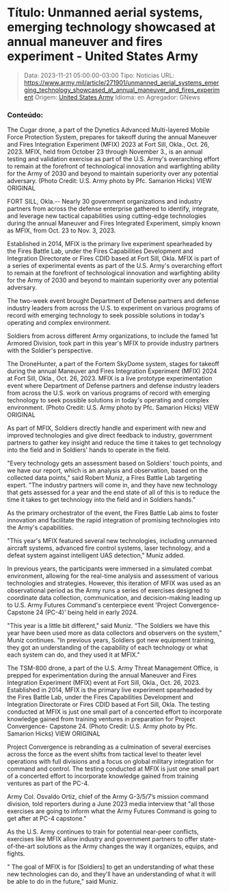 # Título: Unmanned aerial systems, emerging technology showcased at annual maneuver and fires experiment - United States Army

>Data: 2023-11-21 05:00:00-03:00
>Tipo: Notícias
>URL: https://www.army.mil/article/271901/unmanned_aerial_systems_emerging_technology_showcased_at_annual_maneuver_and_fires_experiment
>Origem: [United States Army](https://www.army.mil)
>Idioma: en
>Agregador: GNews

### Conteúdo:

The Cugar drone, a part of the Dynetics Advanced Multi-layered Mobile Force Protection System, prepares for takeoff during the annual Maneuver and Fires Integration Experiment (MFIX) 2023 at Fort Sill, Okla., Oct. 26, 2023. MFIX, held from October 23 through November 3., is an annual testing and validation exercise as part of the U.S. Army's overarching effort to remain at the forefront of technological innovation and warfighting ability for the Army of 2030 and beyond to maintain superiority over any potential adversary. (Photo Credit: U.S. Army photo by Pfc. Samarion Hicks) VIEW ORIGINAL

FORT SILL, Okla.-- Nearly 30 government organizations and industry partners from across the defense enterprise gathered to identify, integrate, and leverage new tactical capabilities using cutting-edge technologies during the annual Maneuver and Fires Integrated Experiment, simply known as MFIX, from Oct. 23 to Nov. 3, 2023.

Established in 2014, MFIX is the primary live experiment spearheaded by the Fires Battle Lab, under the Fires Capabilities Development and Integration Directorate or Fires CDID based at Fort Sill, Okla. MFIX is part of a series of experimental events as part of the U.S. Army's overarching effort to remain at the forefront of technological innovation and warfighting ability for the Army of 2030 and beyond to maintain superiority over any potential adversary.

The two-week event brought Department of Defense partners and defense industry leaders from across the U.S. to experiment on various programs of record with emerging technology to seek possible solutions in today's operating and complex environment.

Soldiers from across different Army organizations, to include the famed 1st Armored Division, took part in this year's MFIX to provide industry partners with the Soldier's perspective.

The DroneHunter, a part of the Fortem SkyDome system, stages for takeoff during the annual Maneuver and Fires Integration Experiment (MFIX) 2024 at Fort Sill, Okla., Oct. 26, 2023. MFIX is a live prototype experimentation event where Department of Defense partners and defense industry leaders from across the U.S. work on various programs of record with emerging technology to seek possible solutions in today's operating and complex environment. (Photo Credit: U.S. Army photo by Pfc. Samarion Hicks) VIEW ORIGINAL

As part of MFIX, Soldiers directly handle and experiment with new and improved technologies and give direct feedback to industry, government partners to gather key insight and reduce the time it takes to get technology into the field and in Soldiers' hands to operate in the field.

"Every technology gets an assessment based on Soldiers' touch points, and we have our report, which is an analysis and observation, based on the collected data points," said Robert Muniz, a Fires Battle Lab targeting expert. "The industry partners will come in, and they have new technology that gets assessed for a year and the end state of all of this is to reduce the time it takes to get technology into the field and in Soldiers hands."

As the primary orchestrator of the event, the Fires Battle Lab aims to foster innovation and facilitate the rapid integration of promising technologies into the Army's capabilities.

"This year's MFIX featured several new technologies, including unmanned aircraft systems, advanced fire control systems, laser technology, and a defeat system against intelligent UAS detection," Muniz added.

In previous years, the participants were immersed in a simulated combat environment, allowing for the real-time analysis and assessment of various technologies and strategies. However, this iteration of MFIX was used as an observational period as the Army runs a series of exercises designed to coordinate data collection, communication, and decision-making leading up to U.S. Army Futures Command's centerpiece event 'Project Convergence-Capstone 24 (PC-4)' being held in early 2024.

"This year is a little bit different," said Muniz. “The Soldiers we have this year have been used more as data collectors and observers on the system," Muniz continues. "In previous years, Soldiers got new equipment training, they got an understanding of the capability of each technology or what each system can do, and they used it at MFIX."

The TSM-800 drone, a part of the U.S. Army Threat Management Office, is prepped for experimentation during the annual Maneuver and Fires Integration Experiment (MFIX) event at Fort Sill, Okla., Oct. 26, 2023. Established in 2014, MFIX is the primary live experiment spearheaded by the Fires Battle Lab, under the Fires Capabilities Development and Integration Directorate or Fires CDID based at Fort Sill, Okla. The testing conducted at MFIX is just one small part of a concerted effort to incorporate knowledge gained from training ventures in preparation for Project Convergence- Capstone 24. (Photo Credit: U.S. Army photo by Pfc. Samarion Hicks) VIEW ORIGINAL

Project Convergence is rebranding as a culmination of several exercises across the force as the event shifts from tactical level to theater level operations with full divisions and a focus on global military integration for command and control. The testing conducted at MFIX is just one small part of a concerted effort to incorporate knowledge gained from training ventures as part of the PC-4.

Army Col. Osvaldo Ortiz, chief of the Army G-3/5/7’s mission command division, told reporters during a June 2023 media interview that "all those exercises are going to inform what the Army Futures Command is going to get after at PC-4 capstone."

As the U.S. Army continues to train for potential near-peer conflicts, exercises like MFIX allow industry and government partners to offer state-of-the-art solutions as the Army changes the way it organizes, equips, and fights.

" The goal of MFIX is for [Soldiers] to get an understanding of what these new technologies can do, and they'll have an understanding of what it will be able to do in the future," said Muniz.
